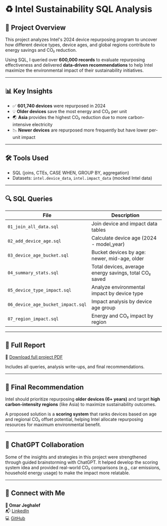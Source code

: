 # ♻️ Intel Sustainability SQL Analysis

## 📘 Project Overview

This project analyzes Intel's 2024 device repurposing program to uncover how different device types, device ages, and global regions contribute to energy savings and CO₂ reduction.

Using SQL, I queried over **600,000 records** to evaluate repurposing effectiveness and delivered **data-driven recommendations** to help Intel maximize the environmental impact of their sustainability initiatives.

---

## 📊 Key Insights

- ✅ **601,740 devices** were repurposed in 2024
- 💡 **Older devices** save the most energy and CO₂ per unit
- 🌏 **Asia** provides the highest CO₂ reduction due to more carbon-intensive electricity
- 📉 **Newer devices** are repurposed more frequently but have lower per-unit impact

---

## 🛠️ Tools Used

- SQL (joins, CTEs, CASE WHEN, GROUP BY, aggregation)
- Datasets: `intel.device_data`, `intel.impact_data` (mocked Intel data)

---

## 🔍 SQL Queries

| File | Description |
|------|-------------|
| `01_join_all_data.sql` | Join device and impact data tables |
| `02_add_device_age.sql` | Calculate device age (2024 - model_year) |
| `03_device_age_bucket.sql` | Bucket devices by age: newer, mid-age, older |
| `04_summary_stats.sql` | Total devices, average energy savings, total CO₂ saved |
| `05_device_type_impact.sql` | Analyze environmental impact by device type |
| `06_device_age_bucket_impact.sql` | Impact analysis by device age group |
| `07_region_impact.sql` | Energy and CO₂ impact by region |

---

## 📂 Full Report

📄 [Download full project PDF](https://github.com/OmarJeghale/intel-sustainability-sql-analysis/blob/main/Intel_Sustainability_SQL_Analysis.pdf)

Includes all queries, analysis write-ups, and final recommendations.

---

## 📌 Final Recommendation

Intel should prioritize repurposing **older devices (6+ years)** and target **high carbon-intensity regions** (like Asia) to maximize sustainability outcomes.

A proposed solution is a **scoring system** that ranks devices based on age and regional CO₂ offset potential, helping Intel allocate repurposing resources for maximum environmental benefit.

---

## 🤖 ChatGPT Collaboration

Some of the insights and strategies in this project were strengthened through guided brainstorming with ChatGPT. It helped develop the scoring system idea and provided real-world CO₂ comparisons (e.g., car emissions, household energy usage) to make the impact more relatable.

---

## 🔗 Connect with Me

**👤 Omar Jeghalef**  
📬 [LinkedIn](https://linkedin.com/in/omar-jeghalef)  
💻 [GitHub](https://github.com/OmarJeghale)
